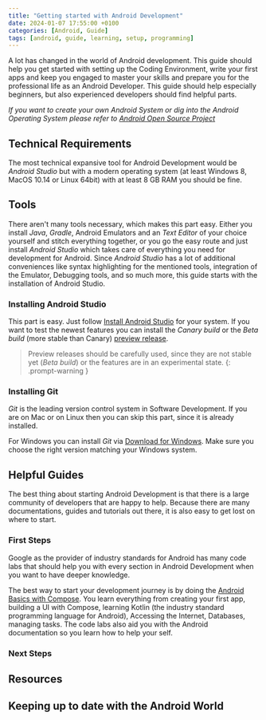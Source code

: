 ```yaml
---
title: "Getting started with Android Development"
date: 2024-01-07 17:55:00 +0100
categories: [Android, Guide]
tags: [android, guide, learning, setup, programming]
---
```


A lot has changed in the world of Android development. This guide should help you get started with setting up 
the Coding Environment, write your first apps and keep you engaged to master your skills and prepare you for
the professional life as an Android Developer. This guide should help especially beginners, but also 
experienced developers should find helpful parts.

_If you want to create your own Android System or dig into
the Android Operating System please refer to [Android Open Source Project](https://source.android.com)_

## Technical Requirements
The most technical expansive tool for Android Development would be _Android Studio_ but with a modern operating 
system (at least Windows 8, MacOS 10.14 or Linux 64bit) with at least 8 GB RAM you should be fine.

## Tools
There aren't many tools necessary, which makes this part easy. Either you install _Java_, _Gradle_, 
Android Emulators and an _Text Editor_ of your choice yourself and stitch everything together, or you go the easy route 
and just install _Android Studio_ which takes care of everything you need for development for Android.
Since _Android Studio_ has a lot of additional conveniences like syntax highlighting for the mentioned tools, 
integration of the Emulator, Debugging tools, and so much more, this guide starts with the installation of Android Studio.

### Installing Android Studio
This part is easy. Just follow [Install Android Studio](https://developer.android.com/studio/install) for your system.
If you want to test the newest features you can install the _Canary build_ or the _Beta build_ (more stable than Canary)
[preview release](https://developer.android.com/studio/preview).

> Preview releases should be carefully used, since they are not stable yet (_Beta build_) or the features 
> are in an experimental state.
{: .prompt-warning }

### Installing Git
_Git_ is the leading version control system in Software Development.
If you are on Mac or on Linux then you can skip this part, since it is already installed.

For Windows you can install _Git_ via [Download for Windows](https://git-scm.com/download/win). Make sure 
you choose the right version matching your Windows system.

## Helpful Guides
The best thing about starting Android Development is that there is a large community of developers that are happy to help.
Because there are many documentations, guides and tutorials out there, it is also easy to get lost on where to start. 

### First Steps
Google as the provider of industry standards for Android has many code labs that should help you with every
section in Android Development when you want to have deeper knowledge.

The best way to start your development journey is by doing the 
[Android Basics with Compose](https://developer.android.com/courses/android-basics-compose/course).
You learn everything from creating your first app, building a UI with Compose, learning Kotlin 
(the industry standard programming language for Android), Accessing the Internet, Databases, managing tasks. 
The code labs also aid you with the Android documentation so you learn how to help your self.

### Next Steps


## Resources

## Keeping up to date with the Android World
